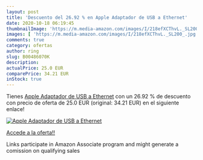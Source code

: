 ```yaml
---
layout: post
title: 'Descuento del 26.92 % en Apple Adaptador de USB a Ethernet'
date: 2020-10-18 06:19:45
thumbnailImage: 'https://m.media-amazon.com/images/I/218efXCThvL._SL200_.jpg'
images: [ 'https://m.media-amazon.com/images/I/218efXCThvL._SL200_.jpg' ]
comments: true
category: ofertas
author: ring
slug: B00486070K
description:
actualPrice: 25.0 EUR
comparePrice: 34.21 EUR
inStock: true
---
```


Tienes [Apple Adaptador de USB a Ethernet](https://www.amazon.es/dp/B00486070K/?tag=tolees-21) con un 26.92 % de descuento con precio de oferta de 25.0 EUR (original: 34.21 EUR) en el siguiente enlace!

[![Apple Adaptador de USB a Ethernet](https://m.media-amazon.com/images/I/218efXCThvL._SL200_.jpg)](https://www.amazon.es/dp/B00486070K/?tag=tolees-21)

[Accede a la oferta!!](https://www.amazon.es/dp/B00486070K/?tag=tolees-21)

Links participate in Amazon Associate program and might generate a comission on qualifying sales


